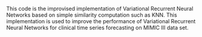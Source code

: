 This code is the improvised implementation of Variational Recurrent Neural Networks based on simple similarity computation such as KNN. This implementation is used to improve the performance of Variational Recurrent Neural Networks for clinical time series forecasting on MIMIC III data set. 
